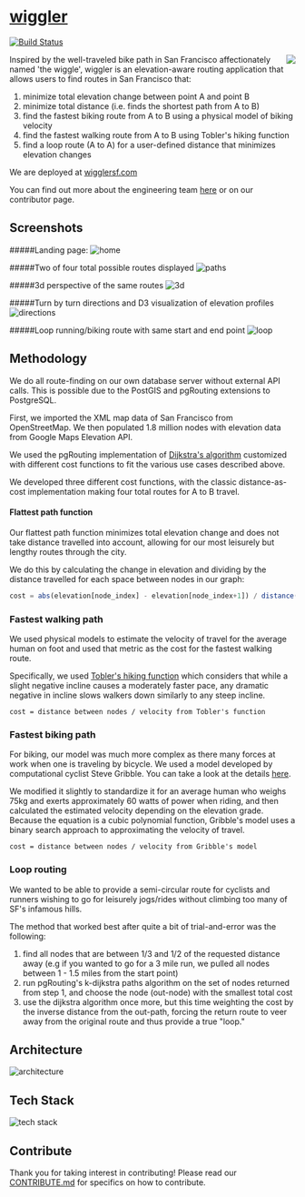 # [wiggler](http://www.wigglersf.com)

[![Build Status](https://travis-ci.org/falconater/ThesisProject.svg?branch=integrate)](https://travis-ci.org/falconater/ThesisProject)

<img style="float: right;" src="resources/the_wiggle.png">

Inspired by the well-traveled bike path in San Francisco affectionately named 'the wiggle',
wiggler is an elevation-aware routing application that allows users to find routes in San Francisco that:

1. minimize total elevation change between point A and point B
2. minimize total distance (i.e. finds the shortest path from A to B)
3. find the fastest biking route from A to B using a physical model of biking velocity
4. find the fastest walking route from A to B using Tobler's hiking function
5. find a loop route (A to A) for a user-defined distance that minimizes elevation changes

We are deployed at [wigglersf.com](http://www.wigglersf.com)

You can find out more about the engineering team [here](http://www.wigglersf.com/#/about) or on our contributor page.
## Screenshots

#####Landing page: 
![home](resources/wiggler_front_page.png)

#####Two of four total possible routes displayed
![paths](resources/wiggler_paths.png)

#####3d perspective of the same routes
![3d](resources/wiggler_3d.png)

#####Turn by turn directions and D3 visualization of elevation profiles
![directions](resources/wiggler_2d_directions.png)

#####Loop running/biking route with same start and end point
![loop](resources/wiggler_loop.png)


## Methodology

We do all route-finding on our own database server without external API calls. This is possible due to the PostGIS and pgRouting extensions to PostgreSQL. 

First, we imported the XML map data of San Francisco from OpenStreetMap. We then populated 1.8 million nodes with elevation data from Google Maps Elevation API. 

We used the pgRouting implementation of [Dijkstra's algorithm](https://en.wikipedia.org/wiki/Dijkstra%27s_algorithm) customized with different cost functions to fit the various use cases described above. 

We developed three different cost functions, with the classic distance-as-cost implementation making four total routes for A to B travel.

#### Flattest path function
Our flattest path function minimizes total elevation change and does not take distance travelled into account, allowing for our most leisurely but lengthy routes through the city. 

We do this by calculating the change in elevation and dividing by the distance travelled for each space between nodes in our graph:

``` js
cost = abs(elevation[node_index] - elevation[node_index+1]) / distance(node_index, node_index+1)
```

### Fastest walking path
We used physical models to estimate the velocity of travel for the average human on foot and used that metric as the cost for the fastest walking route. 

Specifically, we used [Tobler's hiking function](https://en.wikipedia.org/wiki/Tobler%27s_hiking_function) which considers that while a slight negative incline causes a moderately faster pace, any dramatic negative in incline slows walkers down similarly to any steep incline. 

```
cost = distance between nodes / velocity from Tobler's function
```

### Fastest biking path
For biking, our model was much more complex as there many forces at work when one is traveling by bicycle. We used a model developed by computational cyclist Steve Gribble. You can take a look at the details [here](http://www.gribble.org/cycling/power_v_speed.html).

We modified it slightly to standardize it for an average human who weighs 75kg and exerts approximately 60 watts of power when riding, and then calculated the estimated velocity depending on the elevation grade. Because the equation is a cubic polynomial function, Gribble's model uses a binary search approach to approximating the velocity of travel. 

```
cost = distance between nodes / velocity from Gribble's model
```

### Loop routing
We wanted to be able to provide a semi-circular route for cyclists and runners wishing to go for leisurely jogs/rides without climbing too many of SF's infamous hills. 

The method that worked best after quite a bit of trial-and-error was the following:

1. find all nodes that are between 1/3 and 1/2 of the requested distance away (e.g if you wanted to go for a 3 mile run, we pulled all nodes between 1 - 1.5 miles from the start point)
2. run pgRouting's k-dijkstra paths algorithm on the set of nodes returned from step 1, and choose the node (out-node) with the smallest total cost
3. use the dijkstra algorithm once more, but this time weighting the cost by the inverse distance from the out-path, forcing the return route to veer away from the original route and thus provide a true "loop." 

## Architecture

![architecture](resources/architecture.png)

## Tech Stack

![tech stack](resources/tech-stack.png)

## Contribute

Thank you for taking interest in contributing! Please read our [CONTRIBUTE.md](https://github.com/HackerJAMS/wiggler/blob/master/docs/_CONTRIBUTING.md) for specifics on how to contribute.
